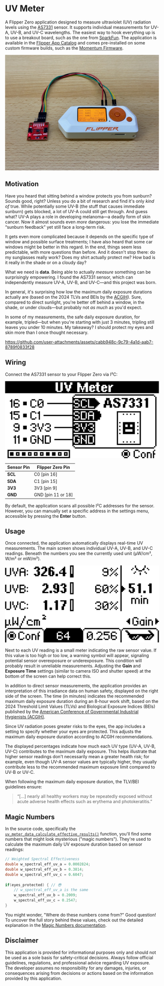 # UV Meter

A Flipper Zero application designed to measure ultraviolet (UV) radiation levels using the [AS7331](https://ams-osram.com/products/sensor-solutions/ambient-light-color-spectral-proximity-sensors/ams-as7331-spectral-uv-sensor) sensor. It supports individual measurements for UV-A, UV-B, and UV-C wavelengths. The easiest way to hook everything up is to use a breakout board, such as the one from [SparkFun](https://www.sparkfun.com/sparkfun-spectral-uv-sensor-as7331-qwiic.html). The application is available in the [Flipper App Catalog](https://lab.flipper.net/apps/uv_meter_as7331) and comes pre-installed on some custom firmware builds, such as the [Momentum Firmware](https://github.com/Next-Flip/Momentum-Firmware).

![Flipper with Sensor](images/flipper_with_sensor.jpeg)



## Motivation

Have you heard that sitting behind a window protects you from sunburn? Sounds good, right? Unless you do a bit of research and find it's only *kind of* true. While potentially some UV-B (the stuff that causes immediate sunburn) gets blocked, a lot of UV-A could still get through. And guess what? UV-A plays a role in developing melanoma—a deadly form of skin cancer. Now it almost sounds even *more* dangerous: you lose the immediate “sunburn feedback” yet still face a long-term risk.

It gets even more complicated because it depends on the specific type of window and possible surface treatments; I have also heard that some car windows might be better in this regard. In the end, things seem less predictable, with more questions than before. And it doesn't stop there: do my sunglasses really work? Does my shirt actually protect me? How bad is it really in the shade or on a cloudy day?

What we need is **data**. Being able to actually *measure* something can be surprisingly empowering. I found the AS7331 sensor, which can independently measure UV-A, UV-B, and UV-C—and this project was born.

In general, it's surprising how low the maximum daily exposure durations actually are (based on the 2024 TLVs and BEIs by the [ACGIH](https://en.wikipedia.org/wiki/American_Conference_of_Governmental_Industrial_Hygienists)). Sure, compared to direct sunlight, you're better off behind a window, in the shade, or under clouds—but probably not *as much* as you'd expect.

In some of my measurements, the safe daily exposure duration, for example, tripled—but when you're starting with just 3 minutes, tripling still leaves you under 10 minutes. My takeaway? I should protect my eyes and skin more than I once thought necessary.



https://github.com/user-attachments/assets/cabb948c-9c79-4a1d-aab7-8789f0833f28



## Wiring

Connect the AS7331 sensor to your Flipper Zero via I²C:

![Wiring](screenshots/wiring.png)

| Sensor Pin | Flipper Zero Pin   |
|------------|--------------------|
| **SCL**    | C0 [pin 16]        |
| **SDA**    | C1 [pin 15]        |
| **3V3**    | 3V3 [pin 9]        |
| **GND**    | GND [pin 11 or 18] |

By default, the application scans all possible I²C addresses for the sensor. However, you can manually set a specific address in the settings menu, accessible by pressing the **Enter** button.



## Usage

Once connected, the application automatically displays real-time UV measurements. The main screen shows individual UV-A, UV-B, and UV-C readings. Beneath the numbers you see the currently used unit (µW/cm², W/m² or mW/m²).

![Data Screen](screenshots/data_1.png)

Next to each UV reading is a small meter indicating the raw sensor value. If this value is too high or too low, a warning symbol will appear, signaling potential sensor overexposure or underexposure. This condition will probably result in unreliable measurements. Adjusting the **Gain** and **Exposure Time** settings (similar to camera ISO and shutter speed) at the bottom of the screen can help correct this.

In addition to direct sensor measurements, the application provides an interpretation of this irradiance data on human safety, displayed on the right side of the screen. The time (in minutes) indicates the recommended maximum daily exposure duration during an 8-hour work shift, based on the 2024 Threshold Limit Values (TLVs) and Biological Exposure Indices (BEIs) published by the [American Conference of Governmental Industrial Hygienists (ACGIH)](https://en.wikipedia.org/wiki/American_Conference_of_Governmental_Industrial_Hygienists).

Since UV radiation poses greater risks to the eyes, the app includes a setting to specify whether your eyes are protected. This adjusts the maximum daily exposure duration according to ACGIH recommendations.

The displayed percentages indicate how much each UV type (UV-A, UV-B, UV-C) contributes to the maximum daily exposure. This helps illustrate that higher sensor readings don't necessarily mean a greater health risk; for example, even though UV-A sensor values are typically higher, they usually contribute less to the recommended maximum exposure limit compared to UV-B or UV-C.

When following the maximum daily exposure duration, the TLV/BEI guidelines ensure:

> “[...] nearly all healthy workers may be repeatedly exposed without acute adverse health effects such as erythema and photokeratitis.”



## Magic Numbers

In the source code, specifically the [`uv_meter_data_calculate_effective_results()`](views/uv_meter_data.cpp#L668) function, you'll find some numbers that might look mysterious ("magic numbers"). They're used to calculate the maximum daily UV exposure duration based on sensor readings:

```cpp
// Weighted Spectral Effectiveness
double w_spectral_eff_uv_a = 0.0002824;
double w_spectral_eff_uv_b = 0.3814;
double w_spectral_eff_uv_c = 0.6047;

if(eyes_protected) { // 😎
    // w_spectral_eff_uv_a is the same
    w_spectral_eff_uv_b = 0.2009;
    w_spectral_eff_uv_c = 0.2547;
}
```

You might wonder, "Where do these numbers come from?" Good question! To uncover the full story behind these values, check out the detailed explanation in the [Magic Numbers documentation](magic_numbers/README.md).



## Disclaimer

This application is provided for informational purposes only and should not be used as a sole basis for safety-critical decisions. Always follow official guidelines, regulations, and professional advice regarding UV exposure. The developer assumes no responsibility for any damages, injuries, or consequences arising from decisions or actions based on the information provided by this application.
